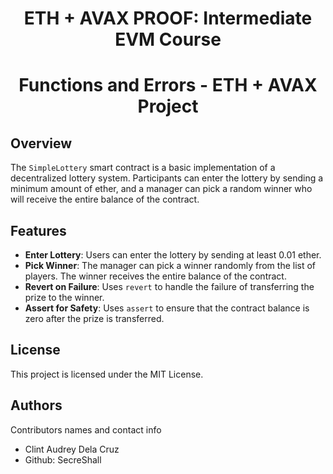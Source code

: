 <h1 align="center">ETH + AVAX PROOF: Intermediate EVM Course</h1>
<h1 align="center">Functions and Errors - ETH + AVAX Project</h1>

## Overview
The `SimpleLottery` smart contract is a basic implementation of a decentralized lottery system. Participants can enter the lottery by sending a minimum amount of ether, and a manager can pick a random winner who will receive the entire balance of the contract.

## Features
- **Enter Lottery**: Users can enter the lottery by sending at least 0.01 ether.
- **Pick Winner**: The manager can pick a winner randomly from the list of players. The winner receives the entire balance of the contract.
- **Revert on Failure**: Uses `revert` to handle the failure of transferring the prize to the winner.
- **Assert for Safety**: Uses `assert` to ensure that the contract balance is zero after the prize is transferred.


## License

This project is licensed under the MIT License. 

## Authors

Contributors names and contact info

- Clint Audrey Dela Cruz
- Github: SecreShall
